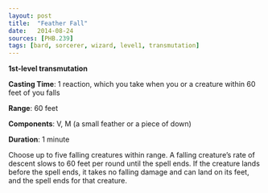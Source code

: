 ```yaml
---
layout: post
title:  "Feather Fall"
date:   2014-08-24
sources: [PHB.239]
tags: [bard, sorcerer, wizard, level1, transmutation]
---
```


**1st-level transmutation**

**Casting Time**: 1 reaction, which you take when you or a creature within 60 feet of you falls

**Range**: 60 feet

**Components**: V, M (a small feather or a piece of down)

**Duration**: 1 minute

Choose up to five falling creatures within range. A falling creature’s rate of descent slows to 60 feet per round until the spell ends. If the creature lands before the spell ends, it takes no falling damage and can land on its feet, and the spell ends for that creature.